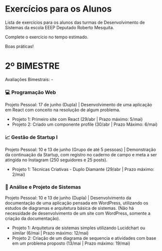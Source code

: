# Exercícios para os Alunos
Lista de exercícios para os alunos das turmas de Desenvolvimento de Sistemas da escola EEEP Deputado Roberto Mesquita.

Complete o exercício no tempo estimado.

Boas práticas!

# 2º BIMESTRE
Avaliações Bimestrais: -
### 💻 Programação Web 
Projeto Pessoal: 17 de junho (Dupla) | Desenvolvimento de uma aplicação em React com conceito na resolução de algum problema.
- Projeto 1: Primeiro site com React (29/abr | Prazo máximo: 5/mai)
- Projeto 2: Criado um componente profile (30/abr | Prazo Máximo: 6/mai)

### 📈 Gestão de Startup I
Projeto Pessoal: 10 e 13 de junho (Grupo de até 5 pessoas) | Demonstração da continuação da Startup, com registro no caderno de campo e meta a ser atingida no Instagram (250 seguidores e 25 posts).
- Projeto 1: Técnicas Criativas - Duplo Diamante (29/abr | Prazo máximo: 2/mai)

### 📝 Análise e Projeto de Sistemas
Projeto Pessoal: 10 e 13 de junho (Dupla) | Desenvolvimento da documentação de uma aplicação pensada em WordPress, utilizando os estudos de diagramas e arquitetura básica de sistemas. (Não há necessidade de desenvolvimento de um site com WordPress, somente a criação da documentação).
- Projeto 1: Arquitetura de sistemas simples utilizando Lucidchart ou similar (6/mai | Prazo máximo: 12/mai)
- Projeto 2: Criação de um diagrama de sequencia e atividades com base em um problema proposto (13/mai | Prazo máximo: 19/mai)
